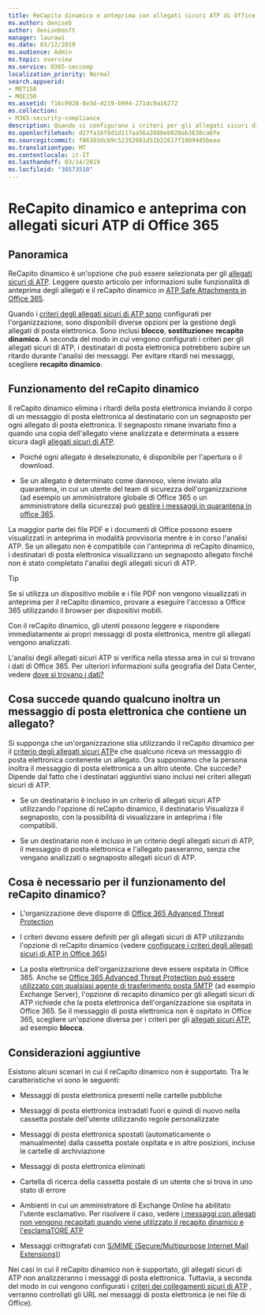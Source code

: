 ```yaml
---
title: ReCapito dinamico e anteprima con allegati sicuri ATP di Office 365
ms.author: deniseb
author: denisebmsft
manager: laurawi
ms.date: 03/12/2019
ms.audience: Admin
ms.topic: overview
ms.service: O365-seccomp
localization_priority: Normal
search.appverid:
- MET150
- MOE150
ms.assetid: f16c9928-8e3d-4219-b994-271dc9a16272
ms.collection:
- M365-security-compliance
description: Quando si configurano i criteri per gli allegati sicuri di ATP, è possibile scegliere reCapito dinamico per evitare ritardi nei messaggi e consentire agli utenti di visualizzare in anteprima gli allegati analizzati.
ms.openlocfilehash: d27fa16f8d1d117aa56a2080eb020ab3638ca6fe
ms.sourcegitcommit: f86383dcb9c52352661d51b22617f1809445beaa
ms.translationtype: MT
ms.contentlocale: it-IT
ms.lasthandoff: 03/14/2019
ms.locfileid: "30573510"
---
```

# <a name="dynamic-delivery-and-previewing-with-office-365-atp-safe-attachments"></a>ReCapito dinamico e anteprima con allegati sicuri ATP di Office 365

## <a name="overview"></a>Panoramica

ReCapito dinamico è un'opzione che può essere selezionata per gli [allegati sicuri di ATP](atp-safe-attachments.md). Leggere questo articolo per informazioni sulle funzionalità di anteprima degli allegati e il reCapito dinamico in [ATP Safe Attachments in Office 365](atp-safe-attachments.md).

Quando i [criteri degli allegati sicuri di ATP sono](set-up-atp-safe-attachments-policies.md) configurati per l'organizzazione, sono disponibili diverse opzioni per la gestione degli allegati di posta elettronica. Sono inclusi **blocco**, **sostituzione**e **recapito dinamico**. A seconda del modo in cui vengono configurati i criteri per gli allegati sicuri di ATP, i destinatari di posta elettronica potrebbero subire un ritardo durante l'analisi dei messaggi. Per evitare ritardi nei messaggi, scegliere **recapito dinamico**.
  
## <a name="how-dynamic-delivery-works"></a>Funzionamento del reCapito dinamico
  
Il reCapito dinamico elimina i ritardi della posta elettronica inviando il corpo di un messaggio di posta elettronica al destinatario con un segnaposto per ogni allegato di posta elettronica. Il segnaposto rimane invariato fino a quando una copia dell'allegato viene analizzata e determinata a essere sicura dagli [allegati sicuri di ATP](atp-safe-attachments.md). 

- Poiché ogni allegato è deselezionato, è disponibile per l'apertura o il download. 

- Se un allegato è determinato come dannoso, viene inviato alla quarantena, in cui un utente del team di sicurezza dell'organizzazione (ad esempio un amministratore globale di Office 365 o un amministratore della sicurezza) può [gestire i messaggi in quarantena in office 365](manage-quarantined-messages-and-files.md).

La maggior parte dei file PDF e i documenti di Office possono essere visualizzati in anteprima in modalità provvisoria mentre è in corso l'analisi ATP. Se un allegato non è compatibile con l'anteprima di reCapito dinamico, i destinatari di posta elettronica visualizzano un segnaposto allegato finché non è stato completato l'analisi degli allegati sicuri di ATP.

> [!TIP]
> Se si utilizza un dispositivo mobile e i file PDF non vengono visualizzati in anteprima per il reCapito dinamico, provare a eseguire l'accesso a Office 365 utilizzando il browser per dispositivi mobili.

Con il reCapito dinamico, gli utenti possono leggere e rispondere immediatamente ai propri messaggi di posta elettronica, mentre gli allegati vengono analizzati. 

L'analisi degli allegati sicuri ATP si verifica nella stessa area in cui si trovano i dati di Office 365. Per ulteriori informazioni sulla geografia del Data Center, vedere [dove si trovano i dati?](https://products.office.com/where-is-your-data-located?geo=All) 
  
## <a name="what-happens-when-someone-forwards-an-email-that-contains-an-attachment"></a>Cosa succede quando qualcuno inoltra un messaggio di posta elettronica che contiene un allegato?

Si supponga che un'organizzazione stia utilizzando il reCapito dinamico per il [criterio degli allegati sicuri ATP](set-up-atp-safe-attachments-policies.md)e che qualcuno riceva un messaggio di posta elettronica contenente un allegato. Ora supponiamo che la persona inoltra il messaggio di posta elettronica a un altro utente. Che succede? Dipende dal fatto che i destinatari aggiuntivi siano inclusi nei criteri allegati sicuri di ATP.
  
- Se un destinatario è incluso in un criterio di allegati sicuri ATP utilizzando l'opzione di reCapito dinamico, il destinatario Visualizza il segnaposto, con la possibilità di visualizzare in anteprima i file compatibili.
    
- Se un destinatario non è incluso in un criterio degli allegati sicuri di ATP, il messaggio di posta elettronica e l'allegato passeranno, senza che vengano analizzati o segnaposto allegati sicuri di ATP.
    
## <a name="whats-required-for-dynamic-delivery-to-work"></a>Cosa è necessario per il funzionamento del reCapito dinamico?

- L'organizzazione deve disporre di [Office 365 Advanced Threat Protection](office-365-atp.md)
    
- I criteri devono essere definiti per gli allegati sicuri di ATP utilizzando l'opzione di reCapito dinamico (vedere [configurare i criteri degli allegati sicuri di ATP in Office 365](set-up-atp-safe-attachments-policies.md))
    
- La posta elettronica dell'organizzazione deve essere ospitata in Office 365. Anche se [Office 365 Advanced Threat Protection può essere utilizzato con qualsiasi agente di trasferimento posta SMTP](https://docs.microsoft.com/office365/servicedescriptions/office-365-advanced-threat-protection-service-description#requirements-for-office-365-advanced-threat-protection-atp) (ad esempio Exchange Server), l'opzione di recapito dinamico per gli allegati sicuri di ATP richiede che la posta elettronica dell'organizzazione sia ospitata in Office 365. Se il messaggio di posta elettronica non è ospitato in Office 365, scegliere un'opzione diversa per i criteri per gli [allegati sicuri ATP](set-up-atp-safe-attachments-policies.md#step-3-learn-about-atp-safe-attachments-policy-options), ad esempio **blocca**.
    
## <a name="additional-considerations"></a>Considerazioni aggiuntive

Esistono alcuni scenari in cui il reCapito dinamico non è supportato. Tra le caratteristiche vi sono le seguenti:
  
- Messaggi di posta elettronica presenti nelle cartelle pubbliche
    
- Messaggi di posta elettronica instradati fuori e quindi di nuovo nella cassetta postale dell'utente utilizzando regole personalizzate
    
- Messaggi di posta elettronica spostati (automaticamente o manualmente) dalla cassetta postale ospitata e in altre posizioni, incluse le cartelle di archiviazione
    
- Messaggi di posta elettronica eliminati
    
- Cartella di ricerca della cassetta postale di un utente che si trova in uno stato di errore
    
- Ambienti in cui un amministratore di Exchange Online ha abilitato l'utente esclamativo. Per risolvere il caso, vedere [i messaggi con allegati non vengono recapitati quando viene utilizzato il recapito dinamico e l'esclamaTORE ATP](https://support.microsoft.com/help/4014438/messages-with-attachments-are-not-delivered-when-atp-dynamic-delivery)

- Messaggi crittografati con [S/MIME (Secure/Multipurpose Internet Mail Extensions)](s-mime-for-message-signing-and-encryption.md))

Nei casi in cui il reCapito dinamico non è supportato, gli allegati sicuri di ATP non analizzeranno i messaggi di posta elettronica. Tuttavia, a seconda del modo in cui vengono configurati i [criteri dei collegamenti sicuri di ATP](set-up-atp-safe-links-policies.md) , verranno controllati gli URL nei messaggi di posta elettronica (e nei file di Office).